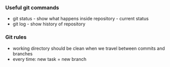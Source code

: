 ### Useful git commands
- git status - show what happens inside repository - current status
- git log - show history of repository

### Git rules
- working directory should be clean when we travel between commits and branches
- every time: new task = new branch